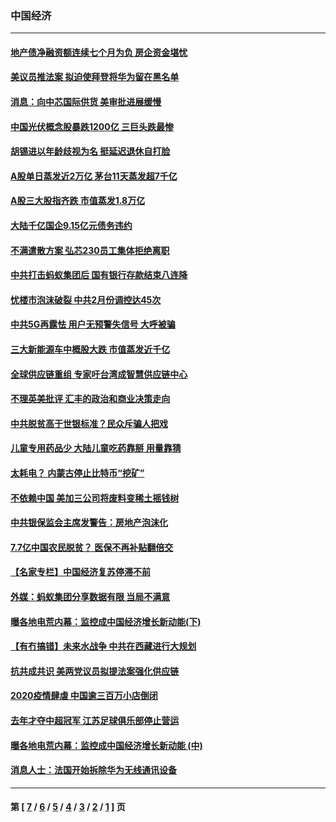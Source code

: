 ### 中国经济
---
#### [地产债净融资额连续七个月为负 房企资金堪忧](../../pages/ncid283/n12790492.md) 
#### [美议员推法案 拟迫使拜登将华为留在黑名单](../../pages/ncid283/n12789846.md) 
#### [消息：向中芯国际供货 美审批进展缓慢](../../pages/ncid283/n12790036.md) 
#### [中国光伏概念股暴跌1200亿 三巨头跌最惨](../../pages/ncid283/n12790216.md) 
#### [胡锡进以年龄歧视为名 挺延迟退休自打脸](../../pages/ncid283/n12790205.md) 
#### [A股单日蒸发近2万亿 茅台11天蒸发超7千亿](../../pages/ncid283/n12790069.md) 
#### [A股三大股指齐跌 市值蒸发1.8万亿](../../pages/ncid283/n12789053.md) 
#### [大陆千亿国企9.15亿元债务违约](../../pages/ncid283/n12788258.md) 
#### [不满遣散方案 弘芯230员工集体拒绝离职](../../pages/ncid283/n12788703.md) 
#### [中共打击蚂蚁集团后 国有银行存款结束八连降](../../pages/ncid283/n12788155.md) 
#### [忧楼市泡沫破裂 中共2月份调控达45次](../../pages/ncid283/n12787976.md) 
#### [中共5G再露怯 用户无预警失信号 大呼被骗](../../pages/ncid283/n12787525.md) 
#### [三大新能源车中概股大跌 市值蒸发近千亿](../../pages/ncid283/n12787260.md) 
#### [全球供应链重组 专家吁台湾成智慧供应链中心](../../pages/ncid283/n12787052.md) 
#### [不理英美批评 汇丰的政治和商业决策走向](../../pages/ncid283/n12787104.md) 
#### [中共脱贫高于世银标准？民众斥骗人把戏](../../pages/ncid283/n12786920.md) 
#### [儿童专用药品少 大陆儿童吃药靠掰 用量靠猜](../../pages/ncid283/n12786736.md) 
#### [太耗电？ 内蒙古停止比特币“挖矿”](../../pages/ncid283/n12785653.md) 
#### [不依赖中国 美加三公司将废料变稀土摇钱树](../../pages/ncid283/n12785110.md) 
#### [中共银保监会主席发警告：房地产泡沫化](../../pages/ncid283/n12785448.md) 
#### [7.7亿中国农民脱贫？ 医保不再补贴翻倍交](../../pages/ncid283/n12785104.md) 
#### [【名家专栏】中国经济复苏停滞不前](../../pages/ncid283/n12784809.md) 
#### [外媒：蚂蚁集团分享数据有限 当局不满意](../../pages/ncid283/n12784933.md) 
#### [曝各地电荒内幕：监控成中国经济增长新动能(下)](../../pages/ncid283/n12783784.md) 
#### [【有冇搞错】未来水战争 中共在西藏进行大规划](../../pages/ncid283/n12783882.md) 
#### [抗共成共识 美两党议员拟提法案强化供应链](../../pages/ncid283/n12784677.md) 
#### [2020疫情肆虐 中国逾三百万小店倒闭](../../pages/ncid283/n12784772.md) 
#### [去年才夺中超冠军 江苏足球俱乐部停止营运](../../pages/ncid283/n12784128.md) 
#### [曝各地电荒内幕：监控成中国经济增长新动能 (中)](../../pages/ncid283/n12783670.md) 
#### [消息人士：法国开始拆除华为无线通讯设备](../../pages/ncid283/n12783530.md) 

---
#### 第 [ [7](./7.md) / [6](./6.md) / [5](./5.md) / [4](./4.md) / [3](./3.md) / [2](./2.md) / [1](./1.md) ] 页
